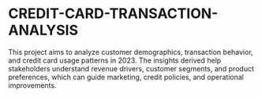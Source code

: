 # CREDIT-CARD-TRANSACTION-ANALYSIS
This project aims to analyze customer demographics, transaction behavior, and credit card usage patterns in 2023. The insights derived help stakeholders understand revenue drivers, customer segments, and product preferences, which can guide marketing, credit policies, and operational improvements.

